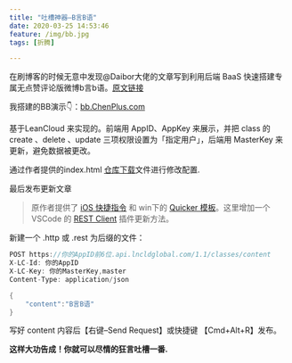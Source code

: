 ```yaml
---
title: "吐槽神器—B言B语"
date: 2020-03-25 14:53:46
feature: /img/bb.jpg
tags: [折腾]

---
```



在刷博客的时候无意中发现@Daibor大佬的文章写到利用后端 BaaS 快速搭建专属无点赞评论版微博b言b语。[原文链接](https://sspai.com/post/60024)

我搭建的BB演示👇：[bb.ChenPlus.com](http://bb.ChenPlus.com)

基于LeanCloud 来实现的。前端用 AppID、AppKey 来展示，并把 class 的 create 、delete 、update 三项权限设置为「指定用户」，后端用 MasterKey 来更新，避免数据被更改。

通过作者提供的index.html [仓库下载](https://github.com/daibor/nonsense.fun)文件进行修改配置.

最后发布更新文章

> 原作者提供了 [iOS 快捷指令](https://www.icloud.com/shortcuts/3cfcbc36a6a24e0a8721bfeef8dfc6cf) 和 win下的 [Quicker 模板](https://getquicker.net/sharedaction?code=eeb80278-5f53-4b0d-d333-08d7e0dd26a9)。这里增加一个 VSCode 的 [REST Client](https://marketplace.visualstudio.com/items?itemName=humao.rest-client) 插件更新方法。

新建一个 .http 或 .rest 为后缀的文件：
```go
POST https://你的AppID前6位.api.lncldglobal.com/1.1/classes/content
X-LC-Id: 你的AppID
X-LC-Key: 你的MasterKey,master
Content-Type: application/json

{
    "content":"B言B语"
}
```
写好 content 内容后【右键–Send Request】或快捷键 【Cmd+Alt+R】发布。

**这样大功告成！你就可以尽情的狂言吐槽一番.**